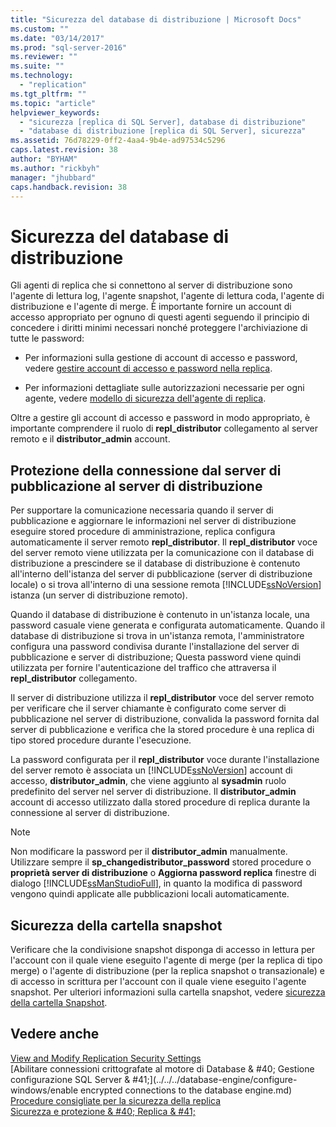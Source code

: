 ```yaml
---
title: "Sicurezza del database di distribuzione | Microsoft Docs"
ms.custom: ""
ms.date: "03/14/2017"
ms.prod: "sql-server-2016"
ms.reviewer: ""
ms.suite: ""
ms.technology: 
  - "replication"
ms.tgt_pltfrm: ""
ms.topic: "article"
helpviewer_keywords: 
  - "sicurezza [replica di SQL Server], database di distribuzione"
  - "database di distribuzione [replica di SQL Server], sicurezza"
ms.assetid: 76d78229-0ff2-4aa4-9b4e-ad97534c5296
caps.latest.revision: 38
author: "BYHAM"
ms.author: "rickbyh"
manager: "jhubbard"
caps.handback.revision: 38
---
```

# Sicurezza del database di distribuzione
  Gli agenti di replica che si connettono al server di distribuzione sono l'agente di lettura log, l'agente snapshot, l'agente di lettura coda, l'agente di distribuzione e l'agente di merge. È importante fornire un account di accesso appropriato per ognuno di questi agenti seguendo il principio di concedere i diritti minimi necessari nonché proteggere l'archiviazione di tutte le password:  
  
-   Per informazioni sulla gestione di account di accesso e password, vedere [gestire account di accesso e password nella replica](../../../relational-databases/replication/security/manage-logins-and-passwords-in-replication.md).  
  
-   Per informazioni dettagliate sulle autorizzazioni necessarie per ogni agente, vedere [modello di sicurezza dell'agente di replica](../../../relational-databases/replication/security/replication-agent-security-model.md).  
  
 Oltre a gestire gli account di accesso e password in modo appropriato, è importante comprendere il ruolo di **repl_distributor** collegamento al server remoto e il **distributor_admin** account.  
  
## Protezione della connessione dal server di pubblicazione al server di distribuzione  
 Per supportare la comunicazione necessaria quando il server di pubblicazione e aggiornare le informazioni nel server di distribuzione eseguire stored procedure di amministrazione, replica configura automaticamente il server remoto **repl_distributor**. Il **repl_distributor** voce del server remoto viene utilizzata per la comunicazione con il database di distribuzione a prescindere se il database di distribuzione è contenuto all'interno dell'istanza del server di pubblicazione (server di distribuzione locale) o si trova all'interno di una sessione remota [!INCLUDE[ssNoVersion](../../../includes/ssnoversion-md.md)] istanza (un server di distribuzione remoto).  
  
 Quando il database di distribuzione è contenuto in un'istanza locale, una password casuale viene generata e configurata automaticamente. Quando il database di distribuzione si trova in un'istanza remota, l'amministratore configura una password condivisa durante l'installazione del server di pubblicazione e server di distribuzione; Questa password viene quindi utilizzata per fornire l'autenticazione del traffico che attraversa il **repl_distributor** collegamento.  
  
 Il server di distribuzione utilizza il **repl_distributor** voce del server remoto per verificare che il server chiamante è configurato come server di pubblicazione nel server di distribuzione, convalida la password fornita dal server di pubblicazione e verifica che la stored procedure è una replica di tipo stored procedure durante l'esecuzione.  
  
 La password configurata per il **repl_distributor** voce durante l'installazione del server remoto è associata un [!INCLUDE[ssNoVersion](../../../includes/ssnoversion-md.md)] account di accesso, **distributor_admin**, che viene aggiunto al **sysadmin** ruolo predefinito del server nel server di distribuzione. Il **distributor_admin** account di accesso utilizzato dalla stored procedure di replica durante la connessione al server di distribuzione.  
  
> [!NOTE]  
>  Non modificare la password per il **distributor_admin** manualmente. Utilizzare sempre il **sp_changedistributor_password** stored procedure o **proprietà server di distribuzione** o **Aggiorna password replica** finestre di dialogo [!INCLUDE[ssManStudioFull](../../../includes/ssmanstudiofull-md.md)], in quanto la modifica di password vengono quindi applicate alle pubblicazioni locali automaticamente.  
  
## Sicurezza della cartella snapshot  
 Verificare che la condivisione snapshot disponga di accesso in lettura per l'account con il quale viene eseguito l'agente di merge (per la replica di tipo merge) o l'agente di distribuzione (per la replica snapshot o transazionale) e di accesso in scrittura per l'account con il quale viene eseguito l'agente snapshot. Per ulteriori informazioni sulla cartella snapshot, vedere [sicurezza della cartella Snapshot](../../../relational-databases/replication/security/secure-the-snapshot-folder.md).  
  
## Vedere anche  
 [View and Modify Replication Security Settings](../../../relational-databases/replication/security/view-and-modify-replication-security-settings.md)   
 [Abilitare connessioni crittografate al motore di Database & #40; Gestione configurazione SQL Server & #41;](../../../database-engine/configure-windows/enable encrypted connections to the database engine.md)   
 [Procedure consigliate per la sicurezza della replica](../../../relational-databases/replication/security/replication-security-best-practices.md)   
 [Sicurezza e protezione & #40; Replica & #41;](../../../relational-databases/replication/security/security-and-protection-replication.md)  
  
  